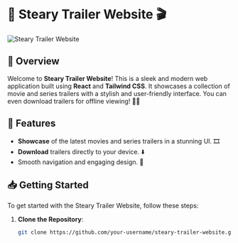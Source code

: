 # 🌟 Steary Trailer Website 🎬

![Steary Trailer Website](path-to-your-image.png)

## 📜 Overview

Welcome to **Steary Trailer Website**! This is a sleek and modern web application built using **React** and **Tailwind CSS**. It showcases a collection of movie and series trailers with a stylish and user-friendly interface. You can even download trailers for offline viewing! 🎥✨

## 🚀 Features

- **Showcase** of the latest movies and series trailers in a stunning UI. 🎞️
- **Download** trailers directly to your device. ⬇️
- Smooth navigation and engaging design. 💫

## 📥 Getting Started

To get started with the Steary Trailer Website, follow these steps:

1. **Clone the Repository**:
   ```bash
   git clone https://github.com/your-username/steary-trailer-website.git
